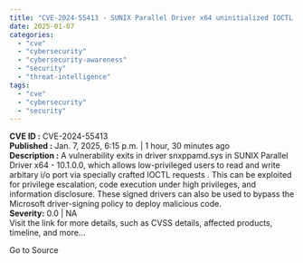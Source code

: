 ```yaml
---
title: "CVE-2024-55413 - SUNIX Parallel Driver x64 uninitialized IOCTL Request Vulnerability (Privilege Escalation, Code Execution, Information Disclosure)"
date: 2025-01-07
categories: 
  - "cve"
  - "cybersecurity"
  - "cybersecurity-awareness"
  - "security"
  - "threat-intelligence"
tags: 
  - "cve"
  - "cybersecurity"
  - "security"
---
```


**CVE ID :** CVE-2024-55413  
**Published :** Jan. 7, 2025, 6:15 p.m. | 1 hour, 30 minutes ago  
**Description :** A vulnerability exits in driver snxppamd.sys in SUNIX Parallel Driver x64 - 10.1.0.0, which allows low-privileged users to read and write arbitary i/o port via specially crafted IOCTL requests . This can be exploited for privilege escalation, code execution under high privileges, and information disclosure. These signed drivers can also be used to bypass the Microsoft driver-signing policy to deploy malicious code.  
**Severity:** 0.0 | NA  
Visit the link for more details, such as CVSS details, affected products, timeline, and more...

Go to Source
